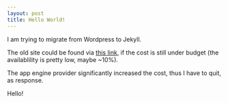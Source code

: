 ```yaml
---
layout: post
title: Hello World!
---
```


I am trying to migrate from Wordpress to Jekyll.

The old site could be found via [this link](http://aean.sinaapp.com/), if the cost is still under budget (the availablility is pretty low, maybe ~10%).

The app engine provider significantly increased the cost, thus I have to quit, as response.

Hello!